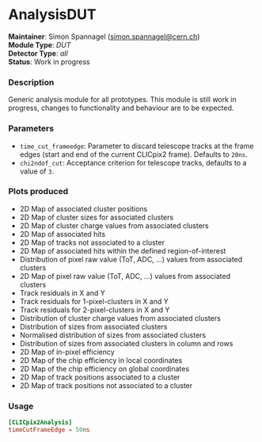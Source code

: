 # AnalysisDUT
**Maintainer**: Simon Spannagel (<simon.spannagel@cern.ch>)  
**Module Type**: *DUT*  
**Detector Type**: *all*  
**Status**: Work in progress

### Description
Generic analysis module for all prototypes. This module is still work in progress, changes to functionality and behaviour are to be expected.

### Parameters
* `time_cut_frameedge`: Parameter to discard telescope tracks at the frame edges (start and end of the current CLICpix2 frame). Defaults to `20ns`.
* `chi2ndof_cut`: Acceptance criterion for telescope tracks, defaults to a value of `3`.

### Plots produced
* 2D Map of associated cluster positions
* 2D Map of cluster sizes for associated clusters
* 2D Map of cluster charge values from associated clusters
* 2D Map of associated hits
* 2D Map of tracks not associated to a cluster
* 2D Map of associated hits within the defined region-of-interest
* Distribution of pixel raw value (ToT, ADC, ...) values from associated clusters
* 2D Map of pixel raw value (ToT, ADC, ...) values from associated clusters
* Track residuals in X and Y
* Track residuals for 1-pixel-clusters in X and Y
* Track residuals for 2-pixel-clusters in X and Y
* Distribution of cluster charge values from associated clusters
* Distribution of sizes from associated clusters
* Normalised distribution of sizes from associated clusters
* Distribution of sizes from associated clusters in column and rows
* 2D Map of in-pixel efficiency
* 2D Map of the chip efficiency in local coordinates
* 2D Map of the chip efficiency on global coordinates
* 2D Map of track positions associated to a cluster
* 2D Map of track positions not associated to a cluster

### Usage
```toml
[CLICpix2Analysis]
timeCutFrameEdge = 50ns
```
